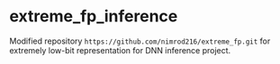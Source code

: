 # extreme_fp_inference
 Modified repository `https://github.com/nimrod216/extreme_fp.git` for extremely low-bit representation for DNN inference project.
